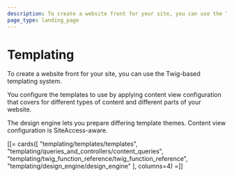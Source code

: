 ```yaml
---
description: To create a website front for your site, you can use the Twig-based templating system. You configure the templates to use by applying content view configuration that covers for different types of content and different parts of your website.
page_type: landing_page
---
```


# Templating

To create a website front for your site, you can use the Twig-based templating system.

You configure the templates to use by applying content view configuration that covers for different types of content and different parts of your website.

The design engine lets you prepare differing template themes.
Content view configuration is SiteAccess-aware.

[[= cards([
    "templating/templates/templates",
    "templating/queries_and_controllers/content_queries",
    "templating/twig_function_reference/twig_function_reference",
    "templating/design_engine/design_engine"
], columns=4) =]]
